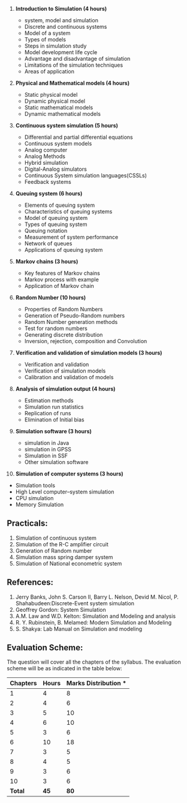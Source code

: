 1. **Introduction to Simulation (4 hours)**
   - system, model and simulation
   - Discrete and continuous systems
   - Model of a system
   - Types of models
   - Steps in simulation study
   - Model development life cycle
   - Advantage and disadvantage of simulation
   - Limitations of the simulation techniques
   - Areas of application

2. **Physical and Mathematical models (4 hours)**
   - Static physical model
   - Dynamic physical model
   - Static mathematical models
   - Dynamic mathematical models

3. **Continuous system simulation (5 hours)**
   - Differential and partial differential equations
   - Continuous system models
   - Analog computer
   - Analog Methods
   - Hybrid simulation
   - Digital-Analog simulators
   - Continuous System simulation languages(CSSLs)
   - Feedback systems

4. **Queuing system (6 hours)**
   - Elements of queuing system
   - Characteristics of queuing systems
   - Model of queuing system
   - Types of queuing system
   - Queuing notation
   - Measurement of system performance
   - Network of queues
   - Applications of queuing system

5. **Markov chains (3 hours)**
   - Key features of Markov chains
   - Markov process with example
   - Application of Markov chain

6. **Random Number (10 hours)**
   - Properties of Random Numbers
   - Generation of Pseudo-Random numbers
   - Random Number generation methods
   - Test for random numbers
   - Generating discrete distribution
   - Inversion, rejection, composition and Convolution

7. **Verification and validation of simulation models (3 hours)**
   - Verification and validation
   - Verification of simulation models
   - Calibration and validation of models

8. **Analysis of simulation output (4 hours)**
   - Estimation methods
   - Simulation run statistics
   - Replication of runs
   - Elimination of Initial bias

9. **Simulation software (3 hours)**
   - simulation in Java
   - simulation in GPSS
   - Simulation in SSF
   - Other simulation software

10. **Simulation of computer systems (3 hours)**
   - Simulation tools
   - High Level computer–system simulation
   - CPU simulation
   - Memory Simulation

## **Practicals:**

1. Simulation of continuous system
2. Simulation of the R-C amplifier circuit
3. Generation of Random number
4. Simulation mass spring damper system
5. Simulation of National econometric system

## **References:**

1. Jerry Banks, John S. Carson II, Barry L. Nelson, Devid M. Nicol, P. Shahabudeen:Discrete-Event system simulation
2. Geoffrey Gordon: System Simulation
3. A.M. Law and W.D. Kelton: Simulation and Modeling and analysis
4. R. Y. Rubinstein, B. Melamed: Modern Simulation and Modeling
5. S. Shakya: Lab Manual on Simulation and modeling

## **Evaluation Scheme:**

The question will cover all the chapters of the syllabus. The evaluation scheme will be as indicated in the table below:

| Chapters  | Hours  | Marks Distribution * |
| --------- | ------ | -------------------- |
| 1         | 4      | 8                    |
| 2         | 4      | 6                    |
| 3         | 5      | 10                   |
| 4         | 6      | 10                   |
| 5         | 3      | 6                    |
| 6         | 10     | 18                   |
| 7         | 3      | 5                    |
| 8         | 4      | 5                    |
| 9         | 3      | 6                    |
| 10        | 3      | 6                    |
| **Total** | **45** | **80**               |
